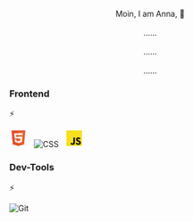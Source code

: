 
<p align="center">
  Moin, I am Anna, 👋
  <br /><br />
  ......
  <br /><br />
  ......
  <br /><br />
  ......
</p>

<!--
**Anna-Colberg/Anna-Colberg** is a ✨ _special_ ✨ repository because its `README.md` (this file) appears on your GitHub profile.

Here are some ideas to get you started:

- 🔭 I’m currently working on ...
- 🌱 I’m currently learning ...
- 👯 I’m looking to collaborate on ...
- 🤔 I’m looking for help with ...
- 💬 Ask me about ...
- 📫 How to reach me: ...
- 😄 Pronouns: ...
- ⚡ Fun fact: ...
-->



<h3> Frontend</h3> ⚡
<p align="left">
  <img src="https://github.com/Anna-Colberg/Anna-Colberg/blob/main/html.png" height="32" alt="HTML" style="margin-right:8px;" />
  <img src="./assets/skill_icons/CSS.png" height="32" alt="CSS" style="margin-right:8px;" />
  <img src="https://github.com/Anna-Colberg/Anna-Colberg/blob/main/js.png" height="32" alt="JavaScript" style="margin-right:8px;" />
</p>

<h3> Dev-Tools</h3> ⚡
<p align="left">
  <img src="./assets/skill_icons/git.png" height="32" alt="Git" />
</p>
